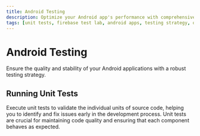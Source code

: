 ```yaml
---
title: Android Testing
description: Optimize your Android app's performance with comprehensive testing. Leverage unit tests and Firebase Test Lab for early issue detection and resolution.
tags: [unit tests, firebase test lab, android apps, testing strategy, quality assurance]
---
```


# Android Testing

Ensure the quality and stability of your Android applications with a robust testing strategy.

## Running Unit Tests

Execute unit tests to validate the individual units of source code, helping you to identify and fix issues early in the development process. Unit tests are crucial for maintaining code quality and ensuring that each component behaves as expected.

